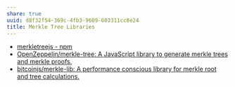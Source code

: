 ```yaml
---
share: true
uuid: d8f32f54-369c-4fb3-9609-603311cc8e24
title: Merkle Tree Libraries
---
```

* [merkletreejs - npm](https://www.npmjs.com/package/merkletreejs)
* [OpenZeppelin/merkle-tree: A JavaScript library to generate merkle trees and merkle proofs.](https://github.com/OpenZeppelin/merkle-tree)
* [bitcoinjs/merkle-lib: A performance conscious library for merkle root and tree calculations.](https://github.com/bitcoinjs/merkle-lib)